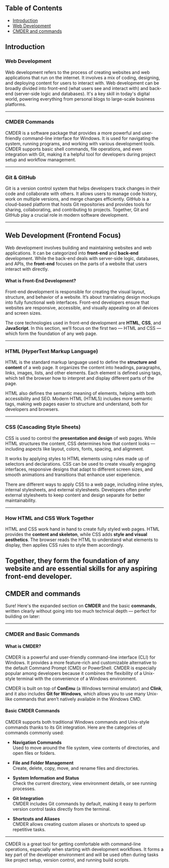 ## Table of Contents

- [Introduction](#introduction)
- [Web Development](#web-development)
- [CMDER and commands](#cmder-and-commands)

## Introduction
### Web Development

Web development refers to the process of creating websites and web applications that run on the internet. It involves a mix of coding, designing, and deploying content for users to interact with. Web development can be broadly divided into front-end (what users see and interact with) and back-end (server-side logic and databases). It's a key skill in today's digital world, powering everything from personal blogs to large-scale business platforms.

---

### CMDER Commands

CMDER is a software package that provides a more powerful and user-friendly command-line interface for Windows. It is used for navigating the system, running programs, and working with various development tools. CMDER supports basic shell commands, file operations, and even integration with Git, making it a helpful tool for developers during project setup and workflow management.

---

### Git & GitHub

Git is a version control system that helps developers track changes in their code and collaborate with others. It allows users to manage code history, work on multiple versions, and merge changes efficiently. GitHub is a cloud-based platform that hosts Git repositories and provides tools for sharing, collaborating, and contributing to projects. Together, Git and GitHub play a crucial role in modern software development.

---

## Web Development (Frontend Focus)

Web development involves building and maintaining websites and web applications. It can be categorized into **front-end** and **back-end** development. While the back-end deals with server-side logic, databases, and APIs, the **front-end** focuses on the parts of a website that users interact with directly.

#### What is Front-End Development?

Front-end development is responsible for creating the visual layout, structure, and behavior of a website. It’s about translating design mockups into fully functional web interfaces. Front-end developers ensure that websites are responsive, accessible, and visually appealing on all devices and screen sizes.

The core technologies used in front-end development are **HTML**, **CSS**, and **JavaScript**. In this section, we’ll focus on the first two — HTML and CSS — which form the foundation of any web page.

---

### HTML (HyperText Markup Language)

HTML is the standard markup language used to define the **structure and content** of a web page. It organizes the content into headings, paragraphs, links, images, lists, and other elements. Each element is defined using tags, which tell the browser how to interpret and display different parts of the page.

HTML also defines the semantic meaning of elements, helping with both accessibility and SEO. Modern HTML (HTML5) includes more semantic tags, making web pages easier to structure and understand, both for developers and browsers.

---

### CSS (Cascading Style Sheets)

CSS is used to control the **presentation and design** of web pages. While HTML structures the content, CSS determines how that content looks — including aspects like layout, colors, fonts, spacing, and alignment.

It works by applying styles to HTML elements using rules made up of selectors and declarations. CSS can be used to create visually engaging interfaces, responsive designs that adapt to different screen sizes, and smooth animations and transitions that enhance user experience.

There are different ways to apply CSS to a web page, including inline styles, internal stylesheets, and external stylesheets. Developers often prefer external stylesheets to keep content and design separate for better maintainability.

---

### How HTML and CSS Work Together

HTML and CSS work hand in hand to create fully styled web pages. HTML provides the **content and skeleton**, while CSS adds **style and visual aesthetics**. The browser reads the HTML to understand what elements to display, then applies CSS rules to style them accordingly.

Together, they form the foundation of any website and are essential skills for any aspiring front-end developer.
--
## CMDER and commands
Sure! Here's the expanded section on **CMDER** and the basic **commands**, written clearly without going into too much technical depth — perfect for building on later:

---

### **CMDER and Basic Commands**

#### What is CMDER?

CMDER is a powerful and user-friendly command-line interface (CLI) for Windows. It provides a more feature-rich and customizable alternative to the default Command Prompt (CMD) or PowerShell. CMDER is especially popular among developers because it combines the flexibility of a Unix-style terminal with the convenience of a Windows environment.

CMDER is built on top of **ConEmu** (a Windows terminal emulator) and **Clink**, and it also includes **Git for Windows**, which allows you to use many Unix-like commands that aren’t natively available in the Windows CMD.

#### **Basic CMDER Commands**

CMDER supports both traditional Windows commands and Unix-style commands thanks to its Git integration. Here are the categories of commands commonly used:

- **Navigation Commands**  
  Used to move around the file system, view contents of directories, and open files or folders.

- **File and Folder Management**  
  Create, delete, copy, move, and rename files and directories.

- **System Information and Status**  
  Check the current directory, view environment details, or see running processes.

- **Git Integration**  
  CMDER includes Git commands by default, making it easy to perform version control tasks directly from the terminal.

- **Shortcuts and Aliases**  
  CMDER allows creating custom aliases or shortcuts to speed up repetitive tasks.

---

CMDER is a great tool for getting comfortable with command-line operations, especially when starting with development workflows. It forms a key part of the developer environment and will be used often during tasks like project setup, version control, and running build scripts.
